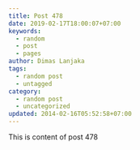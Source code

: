 ```yaml
---
title: Post 478
date: 2019-02-17T18:00:07+07:00
keywords:
  - random
  - post
  - pages
author: Dimas Lanjaka
tags:
  - random post
  - untagged
category:
  - random post
  - uncategorized
updated: 2014-02-16T05:52:58+07:00
---
```

This is content of post 478
